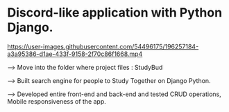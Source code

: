 # Discord-like application with Python Django.

https://user-images.githubusercontent.com/54496175/196257184-a3a95386-d1ae-433f-9158-2f70c86f1668.mp4


--> Move into the folder where project files : StudyBud

--> Built search engine for people to Study Together on Django Python.

--> Developed entire front-end and back-end and tested CRUD operations, Mobile responsiveness of the app.
